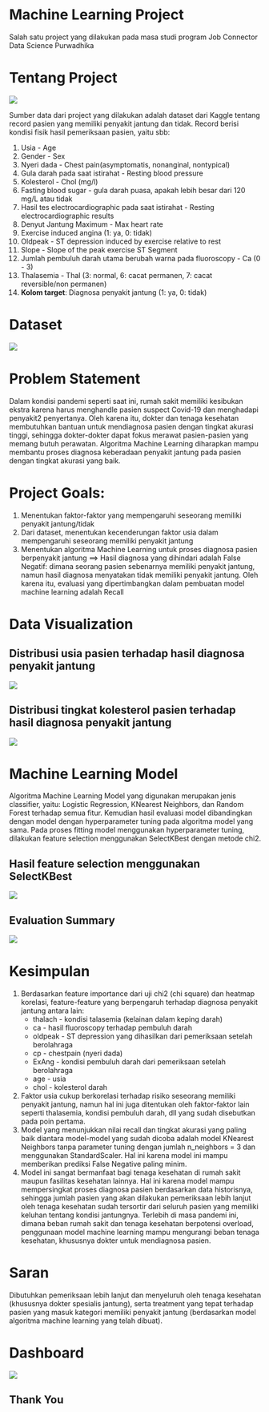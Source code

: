# Machine Learning Project
Salah satu project yang dilakukan pada masa studi program Job Connector Data Science Purwadhika

#
# Tentang Project
![](./dashboard/static/pulse.jpg)

Sumber data dari project yang dilakukan adalah dataset dari Kaggle tentang record pasien yang memiliki penyakit jantung dan tidak. Record berisi kondisi fisik hasil pemeriksaan pasien, yaitu sbb:

1. Usia - Age
2. Gender - Sex
3. Nyeri dada - Chest pain(asymptomatis, nonanginal, nontypical)
4. Gula darah pada saat istirahat - Resting blood pressure
5. Kolesterol - Chol (mg/l)
6. Fasting blood sugar - gula darah puasa, apakah lebih besar dari 120 mg/L atau tidak
7. Hasil tes electrocardiographic pada saat istirahat - Resting electrocardiographic results
8. Denyut Jantung Maximum - Max heart rate
9. Exercise induced angina (1: ya, 0: tidak)
10. Oldpeak - ST depression induced by exercise relative to rest
11. Slope - Slope of the peak exercise ST Segment
12. Jumlah pembuluh darah utama berubah warna pada fluoroscopy - Ca (0 - 3)
13. Thalasemia - Thal (3: normal, 6: cacat permanen, 7: cacat reversible/non permanen)
14. **Kolom target**: Diagnosa penyakit jantung (1: ya, 0: tidak)

#
# Dataset
![](./dashboard/static/dataset.png)

#
# Problem Statement
Dalam kondisi pandemi seperti saat ini, rumah sakit memiliki kesibukan ekstra karena harus menghandle pasien suspect Covid-19 dan menghadapi penyakit2 penyertanya. Oleh karena itu, dokter dan tenaga kesehatan membutuhkan bantuan untuk mendiagnosa pasien dengan tingkat akurasi tinggi, sehingga dokter-dokter dapat fokus merawat pasien-pasien yang memang butuh perawatan. Algoritma Machine Learning diharapkan mampu membantu proses diagnosa keberadaan penyakit jantung pada pasien dengan tingkat akurasi yang baik.

#
# Project Goals:
1. Menentukan faktor-faktor yang mempengaruhi seseorang memiliki penyakit jantung/tidak
2. Dari dataset, menentukan kecenderungan faktor usia dalam mempengaruhi seseorang memiliki penyakit jantung
3. Menentukan algoritma Machine Learning untuk proses diagnosa pasien berpenyakit jantung ==> Hasil diagnosa yang dihindari adalah False Negatif: dimana seorang pasien sebenarnya memiliki penyakit jantung, namun hasil diagnosa menyatakan tidak memiliki penyakit jantung. Oleh karena itu, evaluasi yang dipertimbangkan dalam pembuatan model machine learning adalah Recall

#
# Data Visualization

## Distribusi usia pasien terhadap hasil diagnosa penyakit jantung
![](./dashboard/static/age_vs_HD.png)

## Distribusi tingkat kolesterol pasien terhadap hasil diagnosa penyakit jantung
![](./dashboard/static/chol_vs_HD.png)

#
# Machine Learning Model
Algoritma Machine Learning Model yang digunakan merupakan jenis classifier, yaitu: Logistic Regression, KNearest Neighbors, dan Random Forest terhadap semua fitur. Kemudian hasil evaluasi model dibandingkan dengan model dengan hyperparameter tuning pada algoritma model yang sama. Pada proses fitting model menggunakan hyperparameter tuning, dilakukan feature selection menggunakan SelectKBest dengan metode chi2.

## Hasil feature selection menggunakan SelectKBest
![](./dashboard/static/featureselection.png)

## Evaluation Summary
![](./dashboard/static/summary.png)

#
# Kesimpulan
1. Berdasarkan feature importance dari uji chi2 (chi square) dan heatmap korelasi, feature-feature yang berpengaruh terhadap diagnosa penyakit jantung antara lain:
    * thalach   - kondisi talasemia (kelainan dalam keping darah)
    * ca        - hasil fluoroscopy terhadap pembuluh darah
    * oldpeak   - ST depression yang dihasilkan dari pemeriksaan setelah berolahraga
    * cp - chestpain (nyeri dada)
    * ExAng - kondisi pembuluh darah dari pemeriksaan setelah berolahraga
    * age - usia
    * chol - kolesterol darah
2. Faktor usia cukup berkorelasi terhadap risiko seseorang memiliki penyakit jantung, namun hal ini juga ditentukan oleh faktor-faktor lain seperti thalasemia, kondisi pembuluh darah, dll yang sudah disebutkan pada poin pertama.
3. Model yang menunjukkan nilai recall dan tingkat akurasi yang paling baik diantara model-model yang sudah dicoba adalah model KNearest Neighbors tanpa parameter tuning dengan jumlah n_neighbors = 3 dan menggunakan StandardScaler. Hal ini karena model ini mampu memberikan prediksi False Negative paling minim.
4. Model ini sangat bermanfaat bagi tenaga kesehatan di rumah sakit maupun fasilitas kesehatan lainnya. Hal ini karena model mampu mempersingkat proses diagnosa pasien berdasarkan data historisnya, sehingga jumlah pasien yang akan dilakukan pemeriksaan lebih lanjut oleh tenaga kesehatan sudah tersortir dari seluruh pasien yang memiliki keluhan tentang kondisi jantungnya. Terlebih di masa pandemi ini, dimana beban rumah sakit dan tenaga kesehatan berpotensi overload, penggunaan model machine learning mampu mengurangi beban tenaga kesehatan, khususnya dokter untuk mendiagnosa pasien.

#
# Saran
Dibutuhkan pemeriksaan lebih lanjut dan menyeluruh oleh tenaga kesehatan (khususnya dokter spesialis jantung), serta treatment yang tepat terhadap pasien yang masuk kategori memiliki penyakit jantung (berdasarkan model algoritma machine learning yang telah dibuat).

#
# Dashboard
![](./dashboard/static/home.png)

## **Thank You**